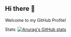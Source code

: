 ## Hi there 👋

Welcome to my GitHub Profile! 

Stats: [![Anurag's GitHub stats](https://github-readme-stats.vercel.app/api?username=zackvalavanis)](https://github.com/zackvalavanis/github-readme-stats)

